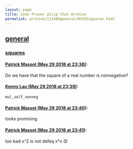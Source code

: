 ```yaml
---
layout: page
title: Lean Prover Zulip Chat Archive 
permalink: archive/113488general/04165squares.html
---
```


## [general](index.html)
### [squares](04165squares.html)

#### [Patrick Massot (May 29 2018 at 23:38)](https://leanprover.zulipchat.com/#narrow/stream/113488-general/topic/squares/near/127275657):
Do we have that the square of a real number is nonnegative?

#### [Kenny Lau (May 29 2018 at 23:39)](https://leanprover.zulipchat.com/#narrow/stream/113488-general/topic/squares/near/127275658):
`mul_self_nonneg`

#### [Patrick Massot (May 29 2018 at 23:40)](https://leanprover.zulipchat.com/#narrow/stream/113488-general/topic/squares/near/127275745):
looks promising

#### [Patrick Massot (May 29 2018 at 23:41)](https://leanprover.zulipchat.com/#narrow/stream/113488-general/topic/squares/near/127275750):
too bad x^2 is not defeq x*x :disappointed:

